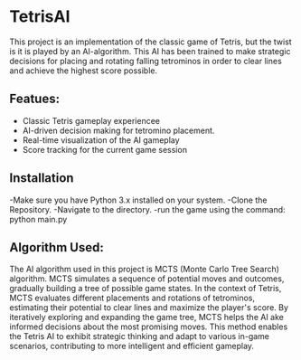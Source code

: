 # TetrisAI
This project is an implementation of the classic game of Tetris, but the twist is it is played by an AI-algorithm. This AI has been trained to make strategic decisions for placing and rotating falling tetrominos in order to clear lines and achieve the highest score possible.
## Featues:
- Classic Tetris gameplay experiencee
- AI-driven decision making for tetromino placement.
- Real-time visualization of the AI gameplay
- Score tracking for the current game session

## Installation
-Make sure you have Python 3.x installed on your system.
-Clone the Repository.
-Navigate to the directory.
-run the game using the command: 
  python main.py

## Algorithm Used:
The AI algorithm used in this project is MCTS (Monte Carlo Tree Search) algorithm. MCTS simulates a sequence of potential moves and outcomes, gradually building a tree of possible game states. In the context of Tetris, MCTS evaluates different placements and rotations of tetrominos, estimating their potential to clear lines and maximize the player's score. By iteratively exploring and expanding the game tree, MCTS helps the AI ake informed decisions about the most promising moves. This method enables the Tetris AI to exhibit strategic thinking and adapt to various in-game scenarios, contributing to more intelligent and efficient gameplay.
